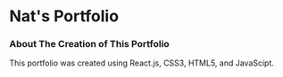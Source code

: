 # Nat's Portfolio

### About The Creation of This Portfolio

This portfolio was created using React.js, CSS3, HTML5, and JavaScipt.
